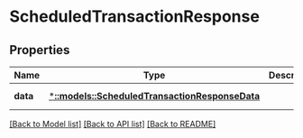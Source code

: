 # ScheduledTransactionResponse

## Properties
Name | Type | Description | Notes
------------ | ------------- | ------------- | -------------
**data** | [***::models::ScheduledTransactionResponseData**](ScheduledTransactionResponse_data.md) |  | [default to null]

[[Back to Model list]](../README.md#documentation-for-models) [[Back to API list]](../README.md#documentation-for-api-endpoints) [[Back to README]](../README.md)


